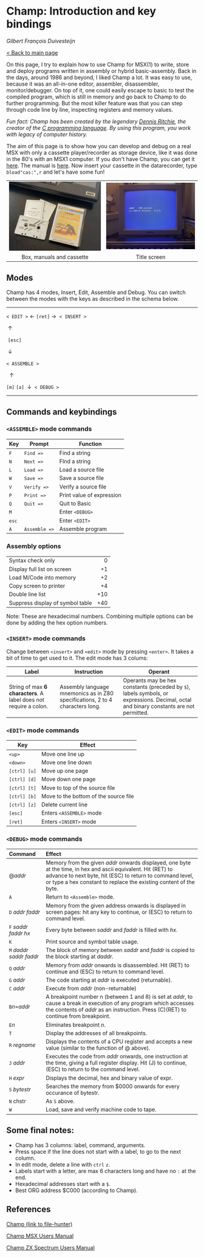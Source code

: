 # Champ: Introduction and key bindings

*Gilbert François Duivesteijn*

[< Back to main page](index.html)



On this page, I try to explain how to use Champ for MSX(1) to write, store and deploy programs written in assembly or hybrid basic-assembly. Back in the days, around 1986 and beyond, I liked Champ a lot. It was easy to use, because it was an all-in-one editor, assembler, disassembler, monitor/debugger. On top of it, one could easily escape to basic to test the compiled program, which is still in memory and go back to Champ to do further programming. But the most killer feature was that you can step through code line by line, inspecting registers and memory values. 

*Fun fact: Champ has been created by the legendary [Dennis Ritchie](https://en.wikipedia.org/wiki/Dennis_Ritchie), the creator of the [C programming language](https://en.wikipedia.org/wiki/C_(programming_language)). By using this program, you work with legacy of computer history.*

The aim of this page is to show how you can develop and debug on a real MSX with only a cassette player/recorder as storage device, like it was done in the 80's with an MSX1 computer. If you don't have Champ, you can get it [here](https://download.file-hunter.com/Games/MSX1/CAS/Champ%20(1984)(PSS)%5BBLOAD'CAS-'%2CR%5D.zip). The manual is [here](champ_msx.pdf). Now insert your cassette in the datarecorder, type `bload"cas:",r` and let's have some fun!

|                           |                          |
| :-----------------------: | :----------------------: |
|   ![](03_champ000.jpg)    | ![](03_champtitle02.jpg) |
| Box, manuals and cassette |       Title screen       |

## Modes

Champ has 4 modes, Insert, Edit, Assemble and Debug. You can switch between the modes with the keys as described in the schema below.


---

 `< EDIT >`   &larr; `[ret]` &rarr;   `< INSERT >`

​          &uarr;

​     `[esc]`

​          &darr;

`< ASSEMBLE >`

                &uarr;

   `[m]`   `[a]`
 ​     &darr; 
   `< DEBUG >`

---
## Commands and keybindings

### `<ASSEMBLE>` mode commands

| Key   | Prompt        | Function                  |
| ----- | ------------- | ------------------------- |
| `F`   | `Find =>`     | Find a string             |
| `N`   | `Next =>`     | FInd a string             |
| `L`   | `Load =>`     | Load a source file        |
| `W`   | `Save =>`     | Save a source file        |
| `V`   | `Verify =>`   | Verify a source file      |
| `P`   | `Print =>`    | Print value of expression |
| `Q`   | `Quit =>`     | Quit to Basic             |
| `M`   |               | Enter `<DEBUG>`           |
| `esc` |               | Enter `<EDIT>`            |
| `A`   | `Assemble =>` | Assemble program          |

### Assembly options

|                                  |      |
| -------------------------------- | ---: |
| Syntax check only                |    0 |
| Display full list on screen      |   +1 |
| Load M/Code into memory          |   +2 |
| Copy screen to printer           |   +4 |
| Double line list                 |  +10 |
| Suppress display of symbol table |  +40 |

Note: These are hexadecimal numbers. Combining multiple options can be done by adding the hex option numbers.



### `<INSERT>` mode commands

Change between `<insert>` and `<edit>` mode by pressing `<enter>`. It takes a bit of time to get used to it. The edit mode has 3 colums:

| Label                                                        | Instruction                                                  | Operant                                                      |
| ------------------------------------------------------------ | ------------------------------------------------------------ | ------------------------------------------------------------ |
| String of max **6 characters**. A label does not require a colon. | Assembly language mnemonics as in Z80 specifications, 2 to 4 characters long. | Operants may be hex constants (preceded by `$`), labels symbols, or expressions. Decimal, octal and binary constants are not permitted. |



### `<EDIT>` mode commands

| Key          | Effect                                |
| ------------ | ------------------------------------- |
| `<up>`       | Move one line up                      |
| `<down>`     | Move one line down                    |
| `[ctrl] [u]` | Move up one page                      |
| `[ctrl] [d]` | Move down one page                    |
| `[ctrl] [t]` | Move to top of the source file        |
| `[ctrl] [b]` | Move to the bottom of the source file |
| `[ctrl] [z]` | Delete current line                   |
| `[esc]`      | Enters `<ASSEMBLE>` mode              |
| `[ret]`      | Enters `<INSERT>` mode                |



### `<DEBUG>` mode commands


| Command | Effect |
| :----- | :----- |
| @*addr* | Memory from the given *addr* onwards displayed, one byte at the time, in hex and ascii equivalent. Hit (RET) to advance to next byte, hit (ESC) to return to command level, or type a hex constant to replace the existing content of the byte. |
| `A` | Return to `<Assemble>` mode. |
| `D` *addr* *faddr* | Memory from the given address onwards is displayed in screen pages: hit any key to continue, or (ESC) to return to command level. |
| `F` *saddr* *faddr* *hx* | Every byte between *saddr* and *faddr* is filled with *hx*. |
| `K` | Print source and symbol table usage. |
| `M` *daddr* *saddr* *faddr* | The block of memory between *saddr* and *faddr* is copied to the block starting at *daddr*. |
| `Q` *addr* | Memory from *addr* onwards is disassembled. Hit (RET) to continue and (ESC) to return to command level. |
| `G` *addr* | The code starting at *addr* is executed (returnable). |
| `C` *addr* | Execute from *addr* (non-returnable) |
| `B`*n*=*addr* | A breakpoint number n (between 1 and 8) is set at *addr*, to cause a break in execution of any program which accesses the contents of *addr* as an instruction. Press (C)(RET) to continue from breakpoint. |
| `E`*n* | Eliminates breakpoint *n*. |
| `T` | Display the addresses of all breakpoints. |
| `R` *regname* | Displays the contents of a CPU register and accepts a new value (similar to the function of @ above). |
| `J` *addr* | Executes the code from *addr* onwards, one instruction at the time, giving a full register display. Hit (J) to continue, (ESC) to return to the command level. |
| `H` *expr* | Displays the decimal, hex and binary value of expr. |
| `S` *bytestr* | Searches the memory from $0000 onwards for every occurance of bytestr. |
| `N` chstr | As `S` above. |
| `W` | Load, save and verify machine code to tape. |




## Some final notes:

- Champ has 3 columns: label, command, arguments.
- Press space if the line does not start with a label, to go to the next column.
- In edit mode, delete a line with `ctrl` `z`.
- Labels start with a letter, are max 6 characters long and have no `:` at the end.
- Hexadecimal addresses start with a `$`.
- Best ORG address $C000 (according to Champ).





## References

[Champ (link to file-hunter)](https://download.file-hunter.com/Games/MSX1/CAS/Champ%20(1984)(PSS)%5BBLOAD'CAS-'%2CR%5D.zip)

[Champ MSX Users Manual](champ_msx.pdf)

[Champ ZX Spectrum Users Manual](champ_zxspectrum.pdf)

